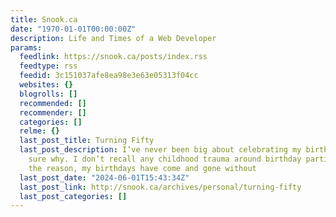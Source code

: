 ```yaml
---
title: Snook.ca
date: "1970-01-01T00:00:00Z"
description: Life and Times of a Web Developer
params:
  feedlink: https://snook.ca/posts/index.rss
  feedtype: rss
  feedid: 3c151037afe8ea98e3e63e05313f04cc
  websites: {}
  blogrolls: []
  recommended: []
  recommender: []
  categories: []
  relme: {}
  last_post_title: Turning Fifty
  last_post_description: I’ve never been big about celebrating my birthday. I’m not
    sure why. I don’t recall any childhood trauma around birthday parties. Whatever
    the reason, my birthdays have come and gone without
  last_post_date: "2024-06-01T15:43:34Z"
  last_post_link: http://snook.ca/archives/personal/turning-fifty
  last_post_categories: []
---
```

